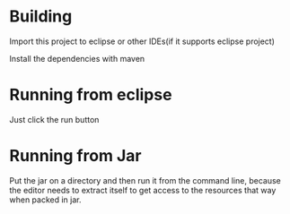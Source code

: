 # Building
Import this project to eclipse or other IDEs(if it supports eclipse project)

Install the dependencies with maven

# Running from eclipse
Just click the run button

# Running from Jar

Put the jar on a directory and then run it from the command line, because the editor needs to extract itself to get access to the resources that way when packed in jar.